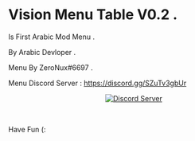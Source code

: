 # Vision Menu Table V0.2 .

Is First Arabic Mod Menu .

By Arabic Devloper .

Menu By ZeroNux#6697 .

Menu Discord Server : https://discord.gg/SZuTv3gbUr 
<p align="center">
  <a href="https://discord.gg/WGEbtCuFbj">
    <img src="https://discordapp.com/api/guilds/664602037388050473/widget.png?style=shield" alt="Discord Server">
  </a>
</p>
<br>

Have Fun (:
